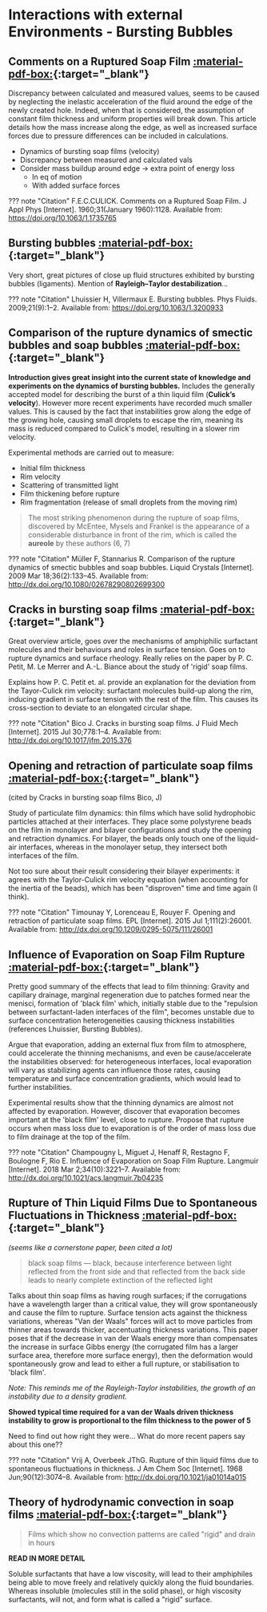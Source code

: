 
# Interactions with external Environments - Bursting Bubbles
## Comments on a Ruptured Soap Film [:material-pdf-box:](https://doi.org/10.1063/1.1735765){:target="_blank"}
Discrepancy between calculated and measured values, seems to be caused by neglecting the inelastic acceleration of the fluid
around the edge of the newly created hole. Indeed, when that is considered, the assumption of constant film thickness and uniform properties will break down. This article details how the mass increase along the edge, as well as increased surface forces due to pressure differences can be included in calculations.

 - Dynamics of bursting soap films (velocity)
 - Discrepancy between measured and calculated vals
 - Consider mass buildup around edge -> extra point of energy loss
    - In eq of motion
    - With added surface forces

??? note "Citation"
    F.E.C.CULICK. Comments on a Ruptured Soap Film. J Appl Phys [Internet]. 1960;31(January 1960):1128. Available from: https://doi.org/10.1063/1.1735765


## Bursting bubbles [:material-pdf-box:](https://doi.org/10.1063/1.3200933){:target="_blank"}
Very short, great pictures of close up fluid structures exhibited by bursting bubbles (ligaments). Mention of **Rayleigh–Taylor destabilization**...

??? note "Citation"
    Lhuissier H, Villermaux E. Bursting bubbles. Phys Fluids. 2009;21(9):1–2. Available from: https://doi.org/10.1063/1.3200933


## Comparison of the rupture dynamics of smectic bubbles and soap bubbles [:material-pdf-box:](https://doi.org/10.1080/02678290802699300){:target="_blank"}
**Introduction gives great insight into the current state of knowledge and experiments on the dynamics of bursting bubbles.** Includes the generally accepted model for describing the burst of a thin liquid film (**Culick’s velocity**). However more recent experiments have recorded much smaller values. This is caused by the fact that instabilities grow along the edge of the growing hole, causing small droplets to escape the rim, meaning its mass is reduced compared to Culick's model, resulting in a slower rim velocity.

Experimental methods are carried out to measure:
- Initial film thickness
- Rim velocity
- Scattering of transmitted light
- Film thickening before rupture
- Rim fragmentation (release of small droplets from the moving rim)

> The most striking phenomenon during the rupture of soap films, discovered by McEntee, Mysels and Frankel is the appearance of a considerable disturbance in front of the rim, which is called the __aureole__ by these authors (6, 7)

??? note "Citation"
    Müller F, Stannarius R. Comparison of the rupture dynamics of smectic bubbles and soap bubbles. Liquid Crystals [Internet]. 2009 Mar 18;36(2):133–45. Available from: http://dx.doi.org/10.1080/02678290802699300


## Cracks in bursting soap films [:material-pdf-box:](https://doi.org/10.1017/jfm.2015.376){:target="_blank"}

Great overview article, goes over the mechanisms of amphiphilic surfactant molecules and their behaviours and roles in surface tension. Goes on to rupture dynamics and surface rheology. Really relies on the paper by P. C. Petit, M. Le Merrer and A.-L. Biance about the study of 'rigid' soap films.

Explains how P. C. Petit et. al. provide an explanation for the deviation from the Tayor-Culick rim velocity: surfactant molecules build-up along the rim, inducing gradient in surface tension with the rest of the film. This causes its cross-section to deviate to an elongated circular shape.

??? note "Citation"
    Bico J. Cracks in bursting soap films. J Fluid Mech [Internet]. 2015 Jul 30;778:1–4. Available from: http://dx.doi.org/10.1017/jfm.2015.376


## Opening and retraction of particulate soap films [:material-pdf-box:](https://doi.org/10.1209/0295-5075/111/26001){:target="_blank"}

(cited by Cracks in bursting soap films Bico, J)

Study of particulate film dynamics: thin films which have solid hydrophobic particles attached at their interfaces. They place some polystyrene beads on the film in monolayer and bilayer configurations and study the opening and retraction dynamics. For bilayer, the beads only touch one of the liquid-air interfaces, whereas in the monolayer setup, they intersect both interfaces of the film.

Not too sure about their result considering their bilayer experiments: it agrees with the Taylor-Culick rim velocity equation (when accounting for the inertia of the beads), which has been "disproven" time and time again (I think).

??? note "Citation"
    Timounay Y, Lorenceau E, Rouyer F. Opening and retraction of particulate soap films. EPL [Internet]. 2015 Jul 1;111(2):26001. Available from: http://dx.doi.org/10.1209/0295-5075/111/26001


## Influence of Evaporation on Soap Film Rupture [:material-pdf-box:](http://dx.doi.org/10.1021/acs.langmuir.7b04235){:target="_blank"}

Pretty good summary of the effects that lead to film thinning: Gravity and capillary drainage, marginal regeneration due to patches formed near the menisci, formation of 'black film' which, initially stable due to the "repulsion between surfactant-laden interfaces of the film", becomes unstable due to surface concentration heterogeneities causing thickness instabilities (references Lhuissier, Bursting Bubbles).

Argue that evaporation, adding an external flux from film to atmosphere, could accelerate the thinning mechanisms, and even be cause/accelerate the instabilities observed: for heterogeneous interfaces, local evaporation will vary as stabilizing agents can influence those rates, causing temperature and surface concentration gradients, which would lead to further instabilities.

Experimental results show that the thinning dynamics are almost not affected by evaporation. However, discover that evaporation becomes important at the 'black film' level, close to rupture. Propose that rupture occurs when mass loss due to evaporation is of the order of mass loss due to film drainage at the top of the film.

??? note "Citation"
    Champougny L, Miguet J, Henaff R, Restagno F, Boulogne F, Rio E. Influence of Evaporation on Soap Film Rupture. Langmuir [Internet]. 2018 Mar 2;34(10):3221–7. Available from: http://dx.doi.org/10.1021/acs.langmuir.7b04235


## Rupture of Thin Liquid Films Due to Spontaneous Fluctuations in Thickness [:material-pdf-box:](http://doi.org/10.1021/ja01014a015){:target="_blank"}
*(seems like a cornerstone paper, been cited a lot)*

> black soap films — black, because interference between light reflected from the front side and that reflected from the back side leads to nearly complete extinction of the reflected light

Talks about thin soap films as having rough surfaces; if the corrugations have a wavelength larger than a critical value, they will grow spontaneously and cause the film to rupture. Surface tension acts against the thickness variations, whereas "Van der Waals" forces will act to move particles from thinner areas towards thicker, accentuating thickness variations. This paper poses that if the decrease in van der Waals energy more than compensates the increase in surface Gibbs energy (the corrugated film has a larger surface area, therefore more surface energy), then the deformation would spontaneously grow and lead to either a full rupture, or stabilisation to 'black film'.

*Note: This reminds me of the Rayleigh-Taylor instabilities, the growth of an instability due to a density gradient.*

**Showed typical time required for a van der Waals driven thickness instability to grow is proportional to the film thickness to the power of 5**

Need to find out how right they were... What do more recent papers say about this one??

??? note "Citation"
    Vrij A, Overbeek JThG. Rupture of thin liquid films due to spontaneous fluctuations in thickness. J Am Chem Soc [Internet]. 1968 Jun;90(12):3074–8. Available from: http://dx.doi.org/10.1021/ja01014a015


## Theory of hydrodynamic convection in soap films [:material-pdf-box:](https://doi.org/10.1016/0378-4371(95)00023-Z){:target="_blank"}
> Films which show no convection patterns are called "rigid" and drain in hours

**READ IN MORE DETAIL**

Soluble surfactants that have a low viscosity, will lead to their amphiphiles being able to move freely and relatively quickly along the fluid boundaries. Whereas insoluble (molecules still in the solid phase), or high viscosity surfactants, will not, and form what is called a "rigid" surface.
